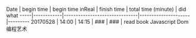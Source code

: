 Date | begin time | begin time inReal | finish time | total time (minute) | did what
-----|------------|-------------------------------|---------------------|---------
20170528 | 14:00 | 14:15 | ### | ### | read book Javascript Dom 编程艺术